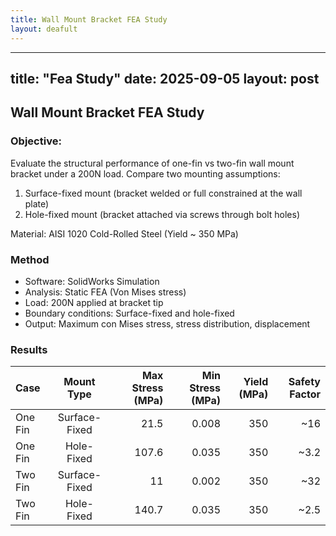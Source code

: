 ```yaml
---
title: Wall Mount Bracket FEA Study
layout: deafult
---
```

---
title: "Fea Study"
date: 2025-09-05
layout: post
---

## Wall Mount Bracket FEA Study

### Objective:
Evaluate the structural performance of one-fin vs two-fin wall mount bracket under a 200N load. Compare two mounting assumptions:

1. Surface-fixed mount (bracket welded or full constrained at the wall plate)
2. Hole-fixed mount (bracket attached via screws through bolt holes)

Material: AISI 1020 Cold-Rolled Steel (Yield ~ 350 MPa)

### Method

- Software: SolidWorks Simulation
- Analysis: Static FEA (Von Mises stress)
- Load: 200N applied at bracket tip
- Boundary conditions: Surface-fixed and hole-fixed
- Output: Maximum con Mises stress, stress distribution, displacement

### Results
| Case       | Mount Type    | Max Stress (MPa)  | Min Stress (MPa) | Yield (MPa) | Safety Factor |
| :--------- |:-------------:| -----------------:| ---------------: | ----------: | ------------: |
| One Fin    | Surface-Fixed |           21.5    |          0.008   |        350  |        ~16    |
| One Fin    | Hole-Fixed    |          107.6    |          0.035   |        350  |        ~3.2   |
| Two Fin    | Surface-Fixed |           11      |          0.002   |        350  |        ~32    |
| Two Fin    | Hole-Fixed    |          140.7    |          0.035   |        350  |        ~2.5   |
